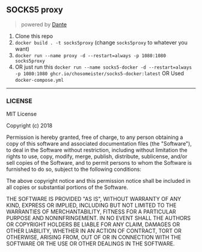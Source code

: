 ## SOCKS5 proxy

> powered by [Dante](https://www.inet.no/dante/)

1. Clone this repo
2. `docker build . -t socks5proxy` (change `socks5proxy` to whatever you want)
3. `docker run --name proxy -d --restart=always -p 1080:1080 socks5proxy`
4. OR just run this `docker run --name socks5-docker -d --restart=always -p 1080:1080 ghcr.io/chosomeister/socks5-docker:latest` OR Used `docker-compose.yml`

---

### LICENSE

MIT License

Copyright (c) 2018

Permission is hereby granted, free of charge, to any person obtaining a copy
of this software and associated documentation files (the "Software"), to deal
in the Software without restriction, including without limitation the rights
to use, copy, modify, merge, publish, distribute, sublicense, and/or sell
copies of the Software, and to permit persons to whom the Software is
furnished to do so, subject to the following conditions:

The above copyright notice and this permission notice shall be included in all
copies or substantial portions of the Software.

THE SOFTWARE IS PROVIDED "AS IS", WITHOUT WARRANTY OF ANY KIND, EXPRESS OR
IMPLIED, INCLUDING BUT NOT LIMITED TO THE WARRANTIES OF MERCHANTABILITY,
FITNESS FOR A PARTICULAR PURPOSE AND NONINFRINGEMENT. IN NO EVENT SHALL THE
AUTHORS OR COPYRIGHT HOLDERS BE LIABLE FOR ANY CLAIM, DAMAGES OR OTHER
LIABILITY, WHETHER IN AN ACTION OF CONTRACT, TORT OR OTHERWISE, ARISING FROM,
OUT OF OR IN CONNECTION WITH THE SOFTWARE OR THE USE OR OTHER DEALINGS IN THE
SOFTWARE.

